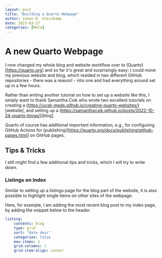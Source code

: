 ```yaml
---
layout: post
title: "Building a Quarto Webpage"
author: Simon R. Steinkamp
date: 2023-03-27
categories: [Meta]
---
```


# A new Quarto Webpage

I now changed my whole blog and website workflow over to (Quarto)[https://quarto.org] and
so far it's great and surprisingly easy: I could move my previous website and blog,
which resided in two different GitHub repositories - there was a reason! - into
one and had everything around set up in a few hours.

Rather than writing another tutorial on how to set up a website like this, I
simply want to thank Samantha Csik who wrote two excellent tutorials
on creating a (https://ucsb-meds.github.io/creating-quarto-websites/)[website],
and setting up a (https://samanthacsik.github.io/posts/2022-10-24-quarto-blogs/)[blog].

Quarto of course has additional important information, e.g., for configuring
GitHub Actions for (publishing)[https://quarto.org/docs/publishing/github-pages.html]
on GitHub pages.

## Tips & Tricks

I still might find a few additional tips and tricks, which I will try to write
down.

### Listings on Index

Similar to setting up a listings page for the blog part of the website, it is
also possible to highlight single items on other sites of the webpage.

Here, for example, I am adding the most recent blog post to my index page, by
adding the snippet below to the header.

```yaml
listing:
    contents: blog
    type: grid
    sort: "date desc"
    categories: false
    max-items: 1
    grid-columns: 1
    grid-item-align: center
```

